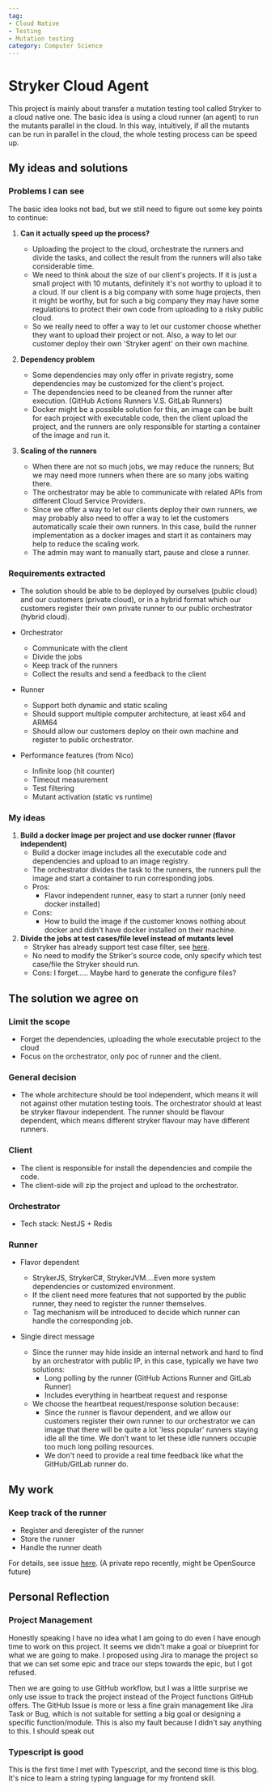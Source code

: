 ```yaml
---
tag:
- Cloud Native
- Testing
- Mutation testing
category: Computer Science
---
```


# Stryker Cloud Agent
This project is mainly about transfer a mutation testing tool called Stryker to a cloud native one. The basic idea is using a cloud runner (an agent) to run the mutants parallel in the cloud. In this way, intuitively, if all the mutants can be run in parallel in the cloud, the whole testing process can be speed up.

## My ideas and solutions
### Problems I can see
The basic idea looks not bad, but we still need to figure out some key points to continue:
1. **Can it actually speed up the process?**

     - Uploading the project to the cloud, orchestrate the runners and divide the tasks, and collect the result from the runners will also take considerable time.  
     - We need to think about the size of our client's projects. If it is just a small project with 10 mutants, definitely it's not worthy to upload it to a cloud. If our client is a big company with some huge projects, then it might be worthy, but for such a big company they may have some regulations to protect their own code from uploading to a risky public cloud. 
     - So we really need to offer a way to let our customer choose whether they want to upload their project or not. Also, a way to let our customer deploy their own 'Stryker agent' on their own machine.
2. **Dependency problem**
   - Some dependencies may only offer in private registry, some dependencies may be customized for the client's project.
   - The dependencies need to be cleaned from the runner after execution. (GitHub Actions Runners V.S. GitLab Runners)
   - Docker might be a possible solution for this, an image can be built for each project with executable code, then the client upload the project, and the runners are only responsible for starting a container of the image and run it.
3. **Scaling of the runners**
   - When there are not so much jobs, we may reduce the runners; But we may need more runners when there are so many jobs waiting there.
   - The orchestrator may be able to communicate with related APIs from different Cloud Service Providers.
   - Since we offer a way to let our clients deploy their own runners, we may probably also need to offer a way to let the customers automatically scale their own runners. In this case, build the runner implementation as a docker images and start it as containers may help to reduce the scaling work.  
   - The admin may want to manually start, pause and close a runner.
### Requirements extracted

- The solution should be able to be deployed by ourselves (public cloud) and our customers (private cloud), or in a hybrid format which our customers register their own private runner to our public orchestrator (hybrid cloud).

- Orchestrator
  - Communicate with the client
  - Divide the jobs
  - Keep track of the runners
  - Collect the results and send a feedback to the client
- Runner
  - Support both dynamic and static scaling
  - Should support multiple computer architecture, at least x64 and ARM64
  - Should allow our customers deploy on their own machine and register to public orchestrator.
- Performance features (from Nico)
  - Infinite loop (hit counter)
  - Timeout measurement
  - Test filtering
  - Mutant activation (static vs runtime)


### My ideas

1. **Build a docker image per project and use docker runner (flavor independent)**
   - Build a docker image includes all the executable code and dependencies and upload to an image registry.
   - The orchestrator divides the task to the runners, the runners pull the image and start a container to run corresponding jobs.
   - Pros:
     - Flavor independent runner, easy to start a runner (only need docker installed)
   - Cons:
     -  How to build the image if the customer knows nothing about docker and didn't have docker installed on their machine.
2. **Divide the jobs at test cases/file level instead of mutants level**
   - Stryker has already support test case filter, see [here](https://stryker-mutator.io/docs/stryker-net/configuration/#test-case-filter-string).
   - No need to modify the Striker's source code, only specify which test case/file the Stryker should run.
   - Cons: I forget..... Maybe hard to generate the configure files?

## The solution we agree on

### Limit the scope

- Forget the dependencies, uploading the whole executable project to the cloud
- Focus on the orchestrator, only poc of runner and the client.

### General decision

- The whole architecture should be tool independent, which means it will not against other mutation testing tools. The orchestrator should at least be stryker flavour independent. The runner should be flavour dependent, which means different stryker flavour may have different runners.

### Client

- The client is responsible for install the dependencies and compile the code.
- The client-side will zip the project and upload to the orchestrator.

### Orchestrator

- Tech stack: NestJS + Redis

### Runner

- Flavor dependent
  - StrykerJS, StrykerC#, StrykerJVM....Even more system dependencies or customized environment.
  - If the client need more features that not supported by the public runner, they need to register the runner themselves.
  - Tag mechanism will be introduced to decide which runner can handle the corresponding job.
  
- Single direct message
  - Since the runner may hide inside an internal network and hard to find by an orchestrator with public IP, in this case, typically we have two solutions:
    - Long polling by the runner (GitHub Actions Runner and GitLab Runner)
    - Includes everything in heartbeat request and response
  - We choose the heartbeat request/response solution because:
    - Since the runner is flavour dependent, and we allow our customers register their own runner to our orchestrator we can image that there will be quite a lot 'less popular' runners staying idle all the time. We don't want to let these idle runners occupie too much long polling resources.
    - We don't need to provide a real time feedback like what the GitHub/GitLab runner do.
    



## My work

### Keep track of the runner 

- Register and deregister of the runner
- Store the runner
- Handle the runner death

For details, see issue [here](https://github.com/ISEP-Mutator-Orchestrator/mutator-orchestrator/issues/3). (A private repo recently, might be OpenSource future)



## Personal Reflection

### Project Management

Honestly speaking I have no idea what I am going to do even I have enough time to work on this project. It seems we didn't make a goal or blueprint for what we are going to make. I proposed using Jira to manage the project so that we can set some epic and trace our steps towards the epic, but I got refused. 

Then we are going to use GitHub workflow, but I was a little surprise we only use issue to track the project instead of the Project functions GitHub offers. The GitHub Issue is more or less a fine grain management like Jira Task or Bug, which is not suitable for setting a big goal or designing a specific function/module. This is also my fault because I didn't say anything to this. I should speak out 

### Typescript is good

This is the first time I met with Typescript, and the second time is this blog. It's nice to learn a string typing language for my frontend skill.

